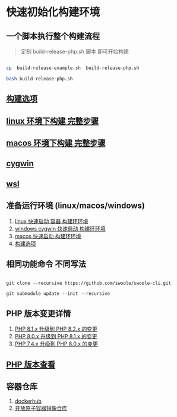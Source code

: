 # 快速初始化构建环境

## 一个脚本执行整个构建流程

> 定制 build-release-php.sh 脚本 即可开始构建

```bash

cp  build-release-example.sh  build-release-php.sh

bash build-release-php.sh

```

## [构建选项](../../docs/options.md)

## [linux 环境下构建 完整步骤](../../docs/linux.md)

## [macos 环境下构建 完整步骤](../../docs/macOS.md)

## [cygwin](../../docs/Cygwin.md)

## [wsl](../../docs/wsl.md)

## 准备运行环境 (linux/macos/windows)

1. [ linux 快速启动 容器 构建环环境 ](linux/README.md)
1. [ windows cygwin 快速启动 构建环环境 ](windows/README.md)
1. [ macos 快速启动 构建环环境 ](macos/README.md)
1. [ 构建选项 ](../../docs/options.md)

## 相同功能命令 不同写法

```shell

git clone --recursive https://github.com/swoole/swoole-cli.git

git submodule update --init --recursive

```

## PHP 版本变更详情

1. [PHP 8.1.x 升级到 PHP 8.2.x  的变更](https://www.php.net/manual/zh/migration82.php)
1. [PHP 8.0.x 升级到 PHP 8.1.x  的变更](https://www.php.net/manual/zh/migration81.php)
1. [PHP 7.4.x 升级到 PHP 8.0.x  的变更](https://www.php.net/manual/zh/migration80.php)

## [PHP 版本查看](https://github.com/php/php-src/tags)

## 容器仓库

1. [dockerhub](https://hub.docker.com/search?image_filter=official)
1. [开放原子容器镜像仓库](https://hub.atomgit.com/)

